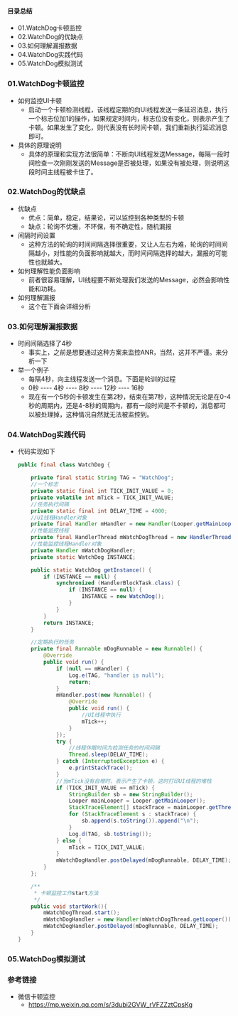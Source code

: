 #### 目录总结
- 01.WatchDog卡顿监控
- 02.WatchDog的优缺点
- 03.如何理解漏报数据
- 04.WatchDog实践代码
- 05.WatchDog模拟测试





### 01.WatchDog卡顿监控
- 如何监控UI卡顿
    - 启动一个卡顿检测线程，该线程定期的向UI线程发送一条延迟消息，执行一个标志位加1的操作，如果规定时间内，标志位没有变化，则表示产生了卡顿。如果发生了变化，则代表没有长时间卡顿，我们重新执行延迟消息即可。
- 具体的原理说明
    - 具体的原理和实现方法很简单：不断向UI线程发送Message，每隔一段时间检查一次刚刚发送的Message是否被处理，如果没有被处理，则说明这段时间主线程被卡住了。


### 02.WatchDog的优缺点
- 优缺点
    - 优点：简单，稳定，结果论，可以监控到各种类型的卡顿
    - 缺点：轮询不优雅，不环保，有不确定性，随机漏报
- 间隔时间设置
    - 这种方法的轮询的时间间隔选择很重要，又让人左右为难，轮询的时间间隔越小，对性能的负面影响就越大，而时间间隔选择的越大，漏报的可能性也就越大。
- 如何理解性能负面影响
    - 前者很容易理解，UI线程要不断处理我们发送的Message，必然会影响性能和功耗。
- 如何理解漏报
    - 这个在下面会详细分析


### 03.如何理解漏报数据
- 时间间隔选择了4秒
    - 事实上，之前是想要通过这种方案来监控ANR，当然，这并不严谨。来分析一下
- 举一个例子
    - 每隔4秒，向主线程发送一个消息。下面是轮训的过程
    - 0秒 ---- 4秒 ---- 8秒 ---- 12秒 ---- 16秒
    - 现在有一个5秒的卡顿发生在第2秒，结束在第7秒，这种情况无论是在0-4秒的周期内，还是4-8秒的周期内，都有一段时间是不卡顿的，消息都可以被处理掉，这种情况自然就无法被监控到。



### 04.WatchDog实践代码
- 代码实现如下
    ``` java
    public final class WatchDog {
    
        private final static String TAG = "WatchDog";
        //一个标志
        private static final int TICK_INIT_VALUE = 0;
        private volatile int mTick = TICK_INIT_VALUE;
        //任务执行间隔
        private static final int DELAY_TIME = 4000;
        //UI线程Handler对象
        private final Handler mHandler = new Handler(Looper.getMainLooper());
        //性能监控线程
        private final HandlerThread mWatchDogThread = new HandlerThread("WatchDogThread");
        //性能监控线程Handler对象
        private Handler mWatchDogHandler;
        private static WatchDog INSTANCE;
    
        public static WatchDog getInstance() {
            if (INSTANCE == null) {
                synchronized (HandlerBlockTask.class) {
                    if (INSTANCE == null) {
                        INSTANCE = new WatchDog();
                    }
                }
            }
            return INSTANCE;
        }
    
        //定期执行的任务
        private final Runnable mDogRunnable = new Runnable() {
            @Override
            public void run() {
                if (null == mHandler) {
                    Log.e(TAG, "handler is null");
                    return;
                }
                mHandler.post(new Runnable() {
                    @Override
                    public void run() {
                        //UI线程中执行
                        mTick++;
                    }
                });
                try {
                    //线程休眠时间为检测任务的时间间隔
                    Thread.sleep(DELAY_TIME);
                } catch (InterruptedException e) {
                    e.printStackTrace();
                }
                //当mTick没有自增时，表示产生了卡顿，这时打印UI线程的堆栈
                if (TICK_INIT_VALUE == mTick) {
                    StringBuilder sb = new StringBuilder();
                    Looper mainLooper = Looper.getMainLooper();
                    StackTraceElement[] stackTrace = mainLooper.getThread().getStackTrace();
                    for (StackTraceElement s : stackTrace) {
                        sb.append(s.toString()).append("\n");
                    }
                    Log.d(TAG, sb.toString());
                } else {
                    mTick = TICK_INIT_VALUE;
                }
                mWatchDogHandler.postDelayed(mDogRunnable, DELAY_TIME);
            }
        };
    
        /**
         * 卡顿监控工作start方法
         */
        public void startWork(){
            mWatchDogThread.start();
            mWatchDogHandler = new Handler(mWatchDogThread.getLooper());
            mWatchDogHandler.postDelayed(mDogRunnable, DELAY_TIME);
        }
    }
    ```


### 05.WatchDog模拟测试


### 参考链接
- 微信卡顿监控
    - https://mp.weixin.qq.com/s/3dubi2GVW_rVFZZztCpsKg



